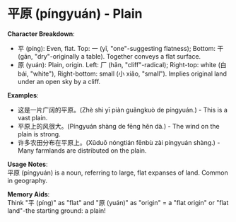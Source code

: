 # **平原 (píngyuán) - Plain**

**Character Breakdown**:  
- 平 (píng): Even, flat. Top: 一 (yī, "one"-suggesting flatness); Bottom: 干 (gān, "dry"-originally a table). Together conveys a flat surface.  
- 原 (yuán): Plain, origin. Left: 厂 (hǎn, "cliff"-radical); Right-top: white (白 bái, "white"), Right-bottom: small (小 xiǎo, "small"). Implies original land under an open sky by a cliff.

**Examples**:  
- 这是一片广阔的平原。(Zhè shì yī piàn guǎngkuò de píngyuán.) - This is a vast plain.  
- 平原上的风很大。(Píngyuán shàng de fēng hěn dà.) - The wind on the plain is strong.  
- 许多农田分布在平原上。(Xǔduō nóngtián fēnbù zài píngyuán shàng.) - Many farmlands are distributed on the plain.

**Usage Notes**:  
平原 (píngyuán) is a noun, referring to large, flat expanses of land. Common in geography.

**Memory Aids**:  
Think "平 (píng)" as "flat" and "原 (yuán)" as "origin" = a "flat origin" or "flat land"-the starting ground: a plain!